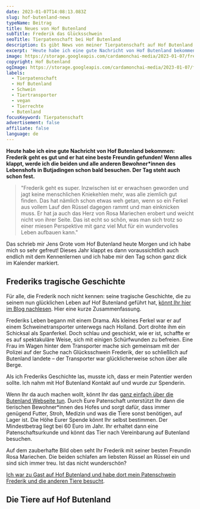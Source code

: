 ```yaml
---
date: 2023-01-07T14:08:13.083Z
slug: hof-butenland-news
typeName: Beitrag
title: Neues von Hof Butenland
subTitle: Frederik das Glücksschwein
seoTitle: Tierpatenschaft bei Hof Butenland
description: Es gibt News von meiner Tierpatenschaft auf Hof Butenland! Frederik dem Schwein geht es gut! Jetzt lesen und alle Details erfahren!
excerpt: 'Heute habe ich eine gute Nachricht von Hof Butenland bekommen: Frederik geht es gut und er hat eine beste Freundin gefunden! Wenn alles klappt, werde ich die beiden und alle anderen Bewohner*innen des Lebenshofs in Butjadingen schon bald besuchen. Der Tag steht auch schon fest.'
image: https://storage.googleapis.com/cardamonchai-media/2023-01-07/frederik-rosa-mariechen-hof-butenland-jpg-imagine-988888_8d7d6f_1024_768/640.webp
copyright: Hof Butenland
ogImage: https://storage.googleapis.com/cardamonchai-media/2023-01-07/frederik-hof-butenland-og-jpg-imagine-988888_8c7966_1200_628/640.webp
labels:
  - Tierpatenschaft
  - Hof Butenland
  - Schwein
  - Tiertransporter
  - vegan
  - Tierrechte
  - Butenland
focusKeyword: Tierpatenschaft
advertisement: false
affiliate: false
language: de
---
```


**Heute habe ich eine gute Nachricht von Hof Butenland bekommen: Frederik geht es gut und er hat eine beste Freundin gefunden! Wenn alles klappt, werde ich die beiden und alle anderen Bewohner\*innen des Lebenshofs in Butjadingen schon bald besuchen. Der Tag steht auch schon fest.**

> "Frederik geht es super. Inzwischen ist er erwachsen geworden und jagt keine menschlichen Kniekehlen mehr, was alle ziemlich gut finden. Das hat nämlich schon etwas weh getan, wenn so ein Ferkel aus vollem Lauf den Rüssel dagegen rammt und man einknicken muss. Er hat ja auch das Herz von Rosa Mariechen erobert und weicht nicht von ihrer Seite. Das ist echt so schön, was man sich trotz so einer miesen Perspektive mit ganz viel Mut für ein wundervolles Leben aufbauen kann."

Das schrieb mir Jens Grote vom Hof Butenland heute Morgen und ich habe mich so sehr gefreut! Dieses Jahr klappt es dann voraussichtlich auch endlich mit dem Kennenlernen und ich habe mir den Tag schon ganz dick im Kalender markiert.

## Frederiks tragische Geschichte

Für alle, die Frederik noch nicht kennen: seine tragische Geschichte, die zu seinem nun glücklichen Leben auf Hof Butenland geführt hat, [könnt Ihr hier im Blog nachlesen](/2019/08/das-gluecksferkel-von-hof-butenland/). Hier eine kurze Zusammenfassung.

Frederiks Leben begann mit einem Drama. Als kleines Ferkel war er auf einem Schweinetransporter unterwegs nach Holland. Dort drohte ihm ein Schicksal als Spanferkel. Doch schlau und geschickt, wie er ist, schaffte er es auf spektakuläre Weise, sich mit einigen Schürfwunden zu befreien. Eine Frau im Wagen hinter dem Transporter mache sich gemeinsam mit der Polizei auf der Suche nach Glücksschwein Frederik, der so schließlich auf Butenland landete – der Transporter war glücklicherweise schon über alle Berge.

Als ich Frederiks Geschichte las, musste ich, dass er mein Patentier werden sollte. Ich nahm mit Hof Butenland Kontakt auf und wurde zur Spenderin.

Wenn Ihr da auch machen wollt, könnt Ihr das [ganz einfach über die Butenland Webseite tun](https://www.stiftung-fuer-tierschutz.de/spenden/patenschaft/). Durch Eure Patenschaft unterstützt Ihr dann die tierischen Bewohner\*innen des Hofes und sorgt dafür, dass immer genügend Futter, Stroh, Medizin und was die Tiere sonst benötigen, auf Lager ist. Die Höhe Eurer Spende könnt Ihr selbst bestimmen. Der Mindestbetrag liegt bei 60 Euro im Jahr. Ihr erhaltet dann eine Patenschaftsurkunde und könnt das Tier nach Vereinbarung auf Butenland besuchen.

Auf dem zauberhafte Bild oben seht Ihr Frederik mit seiner besten Freundin Rosa Mariechen. Die beiden schlafen am liebsten Rüssel an Rüssel ein und sind sich immer treu. Ist das nicht wunderschön?

[Ich war zu Gast auf Hof Butenland und habe dort mein Patenschwein Frederik und die anderen Tiere besucht](https://soundsvegan.com/2023/05/butenland-besuch/).

## Die Tiere auf Hof Butenland

<YouTube id="VMjKEWbOIKY" />
